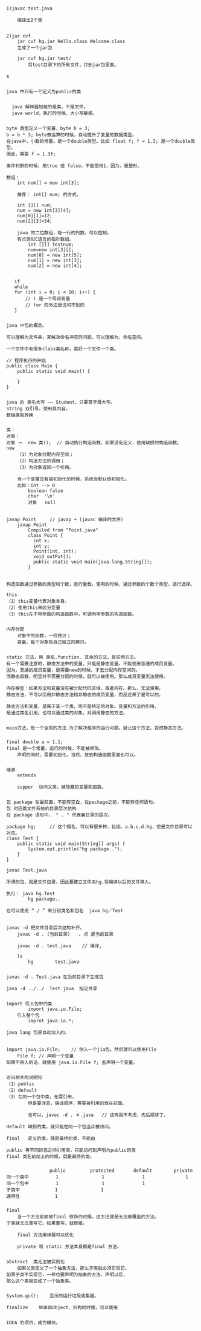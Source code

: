 ###
    1)javac test.java

        编译出2个类


    2)jar cvf
        jar cvf hg.jar Hello.class Welcome.class
        生成了一个jar包

        jar cvf hg.jar test/
            将test目录下的所有文件，打到jar包里面。
s
###
    java 中只有一个定义为public的类

###
      java 解释器加载的是类，不是文件。
      java world，执行的时候，大小写敏感。


###
    byte 类型定义一个变量，byte b = 3;
    b = b * 3; byte做运算的时候，自动提升了变量的数据类型。
    在java中，小数的常量。是一个double类型。比如 float f; f = 1.3; 是一个double类型。
    因此，需要 f = 1.3f;

    条件判断的时候，用true 或 false，不能使用1，因为，是整形。

    数组：
        int num[] = new int[3];

        推荐： int[] num; 的方式。

        int [][] num;
        num = new int[3][4];
        num[0][1]=12;
        num[2][3]=34;

        java 的二位数组，每一行的列数，可以控制。
        有点类似C语言的指针数组。
            int [][] testnum;
            num=new int[3][];
            num[0] = new int[5];
            num[1] = new int[3];
            num[2] = new int[4];


       if
       while
       for (int i = 0; i < 10; i++) {
           // i 是一个局部变量
           // for 的外边是访问不到的
       }

###
    java 中包的概念。

    可以理解为文件夹，来解决命名冲突的问题，可以理解为，命名空间。

    一个文件中有很多class类名称，最好一个文件一个类。

    // 程序执行的开始
    public class Main {
        public static void main() {

        }
    }



###

    java 的 类名大写 —— Student，只要首字母大写。
    String 双引号，使用其内容。
    数据类型转换


###
    类：
    对象：
    对象 ＝  new 类();  // 自动执行构造函数，如果没有定义，使用缺损的构造函数。
    new
        （1）为对象分配内存空间；
        （2）构造方法的调用；
        （3）为对象返回一个引用。

        当一个变量没有被初始化的时候，系统会默认给初始化。
        比如：int --> 0
            boolean false
            char  '\n'
            对象   null


    javap Point     // javap + (javac 编译的文件)
        javap Point
            Compiled from "Point.java"
            class Point {
              int x;
              int y;
              Point(int, int);
              void outPut();
              public static void main(java.lang.String[]);
            }


    构造函数通过参数的类型和个数，进行重载。使用的时候，通过参数的个数个类型，进行选择。

    this
    （1）this变量代表对象本身。
    （2）使用this来区分变量
    （3）this在不带参数的构造函数中，可调用带参数的构造函数。


###

    内存分配
        对象中的函数，一份拷贝；
        变量，每个对象有自己独立的拷贝。


###

    static 方法，用 类名.function. 其余的方法，是实例方法。
    有一个需要注意的，静态方法中的变量，只能是静态变量。不能使用普通的成员变量。
    因为，普通的成员变量，是需要new的时候，才去分配内存空间的。
    而静态函数，明显并不需要分配的时候，就可以被使用。那么成员变量无法使用。

    内存模型：如果方法和变量没有被分配代码区域，或者内存。那么，无法使用。
    静态方法，不可以引用非静态方法和非静态的成员变量，而反过来了是可以的。

    静态方法和变量，是属于某一个类，而不是特定的对象。变量和方法的引用，
    是通过类名引用。也可以通过类的对象，对调用静态的方法。

###

    main方法，是一个全局的方法.为了解决程序的运行问题。就让这个方法，变成静态方法。


###
    final double a = 1.1;
    final 是一个常量，运行的时候，不能被修改。
        声明的同时，需要初始化。当然。放到构造函数里面也可以。



###

    继承
        extends

        supper  访问父类，被隐藏的变量和函数。





###

    包 package 在最前面，不能有空白，在package之前，不能有任何语句。
    包 对应着文件系统的目录层次结构
    在 package 语句中， " . " 代表着目录的层次。

    package hg;     // 这个报名，可以有很多种，比如。a.b.c.d.hg，但是文件目录可以对应。
    class Test {
        public static void main(String[] args) {
            System.out.println("hg package..");
        }
    }

    javac Test.java

    所谓的包，就是文件目录，因此要建立文件夹hg,将编译以后的文件移入。

    执行： java hg.Test
            hg package..

    也可以使用 “ / ” 来分别类名和包名  java hg／Test


    javac -d 把文件目录层次结构补齐。
        javac -d . (当前目录)   . 点 是当前目录

        javac -d . test.java    // 编译,

        ls
            hg        test.java


###
    javac -d . Test.java 在当前目录下生成包

    java -d ../../  Test.java  指定目录



###

    import 引入包中的类
            import java.io.File;
        引入整个包
            improt java.io.*;

    java lang 包是自动加入的。


    import java.io.File;    // 倒入一个jia包，然后就可以使用File
        File f; // 声明一个变量
    如果不倒入的话，就使用 java.io.File f; 去声明一个变量。



###

    访问相关的说明符
    （1）public
    （2）default
    （3）在同一个包中类，无需引用。
            但是要注意，编译顺序，需要被引用的放在前面。

            也可以，javac -d . ＊.java   // 这样就不考虑，先后顺序了。

    default 缺损的类，就只能在同一个包当众被访问。

    final   定义的类，就是最终的类，不能由

    public 再不同的包之间引用类，只能访问到声明为public的类
    final 类名前加上的时候，就是最终的类。


###
                    public         protected       default        private
    同一个类中          1                1              1               1
    同一个包中          1                1              1
    子类中             1                1
    通用性             1



###
    final
        当一个方法前面被final 修饰的时候，这方法就是无法被覆盖的方法。
    子类就无法重写它。如果重写，就报错。

        final 方法编译器可以优化

        private 和 static 方法本身都是final 方法。

###

    abstract  类无法被实例化
        如果父类定义了一个抽象方法，那么子类就必须实现它。
    如果子类不实现它，一样也要声明为抽象的方法，声明以后，
    那么这个类就变成了一个抽象类。


###
    System.gc();    显示的运行垃圾收集器。

    finalize    继承自Object，析构的时候，可以使用































###

    IDEA 的项目，成为模块。






































 ###
